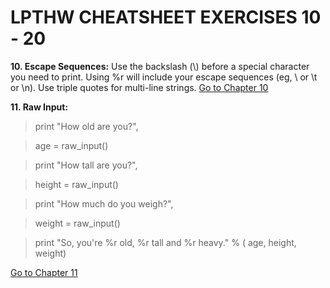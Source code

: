 LPTHW CHEATSHEET EXERCISES 10 - 20
=======
**10\. Escape Sequences:**
Use the backslash (\\) before a special character you need to print. Using %r will include your escape sequences (eg, \\ or \\t or \\n). Use triple quotes for multi-line strings. [Go to Chapter 10](http://learnpythonthehardway.org/book/ex10.html)


**11\. Raw Input:**
> print "How old are you?",

> age = raw_input()

> print "How tall are you?",

> height = raw_input()

> print "How much do you weigh?",

> weight = raw_input()

> print "So, you're %r old, %r tall and %r heavy." % (
    age, height, weight)
    
[Go to Chapter 11](http://learnpythonthehardway.org/book/ex11.html)
